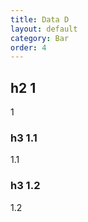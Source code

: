 ```yaml
---
title: Data D
layout: default
category: Bar
order: 4
---
```


## h2 1
1

### h3 1.1
1.1

### h3 1.2
1.2
